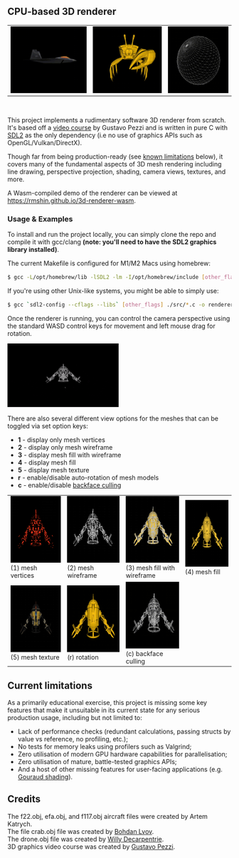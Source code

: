 ## CPU-based 3D renderer

<table>
    <tr>
        <td><img src="./examples/intro-plane.gif" alt="crab-example" height="150"/></td>
        <td><img src="./examples/intro-crab.gif" alt="crab-example" height="150"/></td>
        <td><img src="./examples/intro-sphere.gif" alt="crab-example" height="150"/></td>
    </tr>
</table>
<br/>

This project implements a rudimentary software 3D renderer from scratch. It's based off a [video course](https://pikuma.com/courses/learn-3d-computer-graphics-programming) by Gustavo Pezzi and is written in pure C with [SDL2](https://www.libsdl.org/) as the only dependency (i.e no use of graphics APIs such as OpenGL/Vulkan/DirectX).

Though far from being production-ready (see [known limitations](#current-limitations) below), it covers many of the fundamental aspects of 3D mesh rendering including line drawing, perspective projection, shading, camera views, textures, and more.

A Wasm-compiled demo of the renderer can be viewed at https://rmshin.github.io/3d-renderer-wasm.

### Usage & Examples

To install and run the project locally, you can simply clone the repo and compile it with gcc/clang **(note: you'll need to have the SDL2 graphics library installed)**.

The current Makefile is configured for M1/M2 Macs using homebrew:

```bash
$ gcc -L/opt/homebrew/lib -lSDL2 -lm -I/opt/homebrew/include [other_flags] ./src/*.c -o renderer
```

If you're using other Unix-like systems, you might be able to simply use:

```bash
$ gcc `sdl2-config --cflags --libs` [other_flags] ./src/*.c -o renderer
```

Once the renderer is running, you can control the camera perspective using the standard WASD control keys for movement and left mouse drag for rotation.

<img src="./examples/camera-movement.gif" alt="camera-movement" width="250"/>

There are also several different view options for the meshes that can be toggled via set option keys:

- **1** - display only mesh vertices
- **2** - display only mesh wireframe
- **3** - display mesh fill with wireframe
- **4** - display mesh fill
- **5** - display mesh texture
- **r** - enable/disable auto-rotation of mesh models
- **c** - enable/disable [backface culling](https://en.wikipedia.org/wiki/Back-face_culling)

<table>
    <tr>
        <td>
            <img src="./examples/vertex-only.png" alt="vertex-only" height="150"/>
            <br/>
            (1) mesh vertices
        </td>
        <td>
            <img src="./examples/wireframe-only.png" alt="wireframe-only" height="150"/>
            <br/>
            (2) mesh wireframe
        </td>
         <td>
            <img src="./examples/fill-with-wire.png" alt="fill-with-wire" height="150"/>
            <br/>
            (3) mesh fill with wireframe
        </td>
        <td>
            <img src="./examples/fill.png" alt="fill" height="150"/>
            <br/>
            (4) mesh fill
        </td>
    </tr>
    <tr>
        <td>
            <img src="./examples/texture.png" alt="texture" height="150"/>
            <br/>
            (5) mesh texture
        </td>
        <td>
            <img src="./examples/rotation.gif" alt="rotation" height="150"/>
            <br/>
            (r) rotation
        </td>
         <td>
            <img src="./examples/culling.gif" alt="backface-culling" height="150"/>
            <br/>
            (c) backface culling
        </td>
        <td></td>
    </tr>
</table>

## Current limitations

As a primarily educational exercise, this project is missing some key features that make it unsuitable in its current state for any serious production usage, including but not limited to:

- Lack of performance checks (redundant calculations, passing structs by value vs reference, no profiling, etc.);
- No tests for memory leaks using profilers such as Valgrind;
- Zero utilisation of modern GPU hardware capabilities for parallelisation;
- Zero utilisation of mature, battle-tested graphics APIs;
- And a host of other missing features for user-facing applications (e.g. [Gouraud shading](https://en.wikipedia.org/wiki/Gouraud_shading)).

## Credits

The f22.obj, efa.obj, and f117.obj aircraft files were created by Artem Katrych.
<br/>
The file crab.obj file was created by [Bohdan Lvov](https://sketchfab.com/ostapblendercg).
<br/>
The drone.obj file was created by [Willy Decarpentrie](https://sketchfab.com/skudgee).
<br/>
3D graphics video course was created by [Gustavo Pezzi](https://pikuma.com/).

